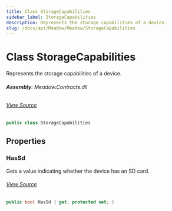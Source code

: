 ```yaml
---
title: Class StorageCapabilities
sidebar_label: StorageCapabilities
description: Represents the storage capabilities of a device.
slug: /docs/api/Meadow/Meadow/StorageCapabilities
---
```

# Class StorageCapabilities
Represents the storage capabilities of a device.

###### **Assembly**: Meadow.Contracts.dll
###### [View Source](https://github.com/WildernessLabs/Meadow.Contracts.git/blob/develop/Source/Meadow.Contracts/StorageCapabilities.cs#L6)
```csharp title="Declaration"
public class StorageCapabilities
```
## Properties
### HasSd
Gets a value indicating whether the device has an SD card.
###### [View Source](https://github.com/WildernessLabs/Meadow.Contracts.git/blob/develop/Source/Meadow.Contracts/StorageCapabilities.cs#L11)
```csharp title="Declaration"
public bool HasSd { get; protected set; }
```
